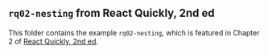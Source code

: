 ## `rq02-nesting` from React Quickly, 2nd ed

This folder contains the example `rq02-nesting`, which is featured in Chapter 2 of [React Quickly, 2nd ed](https://reactquickly.dev).
